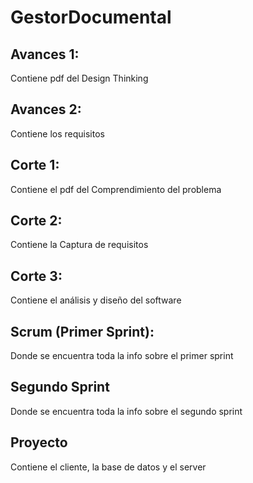 # GestorDocumental
## Avances 1: 
Contiene pdf del Design Thinking 

## Avances 2: 
Contiene los requisitos 

## Corte 1: 
Contiene el pdf del Comprendimiento del problema 

## Corte 2:
Contiene la Captura de requisitos

## Corte 3: 
Contiene el análisis y diseño del software

## Scrum (Primer Sprint):
Donde se encuentra toda la info sobre el primer sprint

## Segundo Sprint
Donde se encuentra toda la info sobre el segundo sprint

## Proyecto
Contiene el cliente, la base de datos y el server
